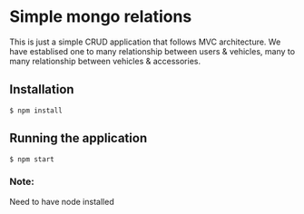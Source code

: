 
# Simple mongo relations 

This is just a simple CRUD application that follows MVC architecture.
We have establised one to many relationship between users & vehicles, many to many relationship between vehicles & accessories.

## Installation

`$ npm install`

## Running the application

`$ npm start`

### Note:
Need to have node installed
